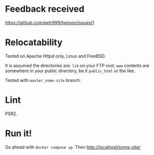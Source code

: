 # Feedback received

<https://github.com/petr999/henson/issues/1>

# Relocatability

Tested on Apache Httpd only, Linux and FreeBSD.

It is assumed the directories are: `lib` on your FTP root; `www`
contents are somewhere in your public directory, be it `public_html` or
the like.

Tested with `master_some-site` branch.

# Lint

PSR2.

# Run it!

Go ahead with `docker compose up`. Then <http://localhost/some-site/>

